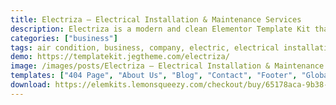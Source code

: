 ```yaml
---
title: Electriza – Electrical Installation & Maintenance Services
description: Electriza is a modern and clean Elementor Template Kit that perfect for an electrician and electrical services company, electrical installation, handyman, air conditioning services, or any home improvement and maintenance services. This template has a professional design with a 100% responsive layout, retina-ready, and very easy to customize because using Elementor so you don’t need a single line of coding!
categories: ["business"]
tags: air condition, business, company, electric, electrical installation, electrician, engineering, handyman, home services, hvac, maintenance, mechanic, renovation, repair, services
demo: https://templatekit.jegtheme.com/electriza/
image: /images/posts/Electriza – Electrical Installation & Maintenance Services.jpeg
templates: ["404 Page", "About Us", "Blog", "Contact", "Footer", "Global", "Header", "Home", "Metform Appointment", "Metform Contact", "Our Team", "Pricing", "Project Details", "Projects", "Services", "Single Blog", "Tips Faq"]
download: https://elemkits.lemonsqueezy.com/checkout/buy/65178aca-9b38-4a61-9a54-f6b385289918
---
```

